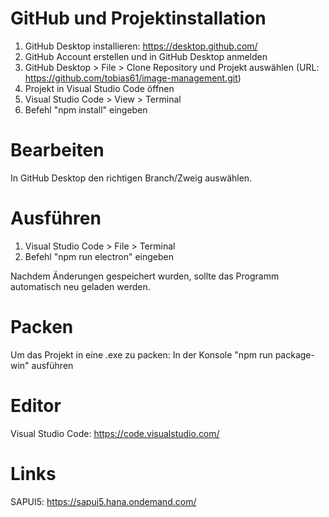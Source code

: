 # GitHub und Projektinstallation
1. GitHub Desktop installieren: https://desktop.github.com/
2. GitHub Account erstellen und in GitHub Desktop anmelden
3. GitHub Desktop > File > Clone Repository und Projekt auswählen (URL: https://github.com/tobias61/image-management.git)
4. Projekt in Visual Studio Code öffnen
5. Visual Studio Code > View > Terminal
6. Befehl "npm install" eingeben

# Bearbeiten
In GitHub Desktop den richtigen Branch/Zweig auswählen.

# Ausführen
1. Visual Studio Code > File > Terminal 
2. Befehl "npm run electron" eingeben 

Nachdem Änderungen gespeichert wurden, sollte das Programm automatisch neu geladen werden.

# Packen
Um das Projekt in eine .exe zu packen: In der Konsole "npm run package-win" ausführen

# Editor 
Visual Studio Code: https://code.visualstudio.com/

# Links
SAPUI5: https://sapui5.hana.ondemand.com/
